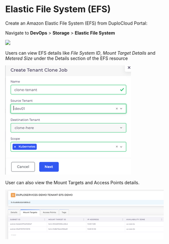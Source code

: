 # Elastic File System (EFS)

Create an Amazon Elastic File System (EFS)  from DuploCloud Portal:

Navigate to  **DevOps** > **Storage** > **Elastic File System**

![](<../../.gitbook/assets/image (24) (3).png>)

Users can view EFS details like _File System ID_, _Mount Target Details_ and _Metered Size_ under the Details section of the EFS resource

![EFS Details](<../../.gitbook/assets/image (9) (4).png>)

User can also view the Mount Targets and Access Points details.

![Mount Target Details Screen](<../../.gitbook/assets/image (8) (1).png>)
